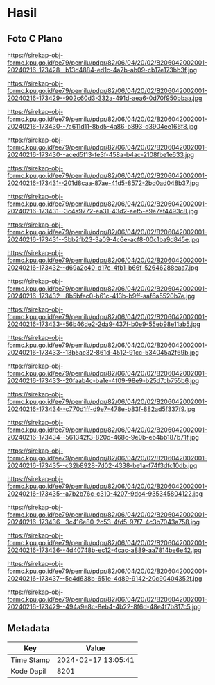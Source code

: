 # Hasil

## Foto C Plano

https://sirekap-obj-formc.kpu.go.id/ee79/pemilu/pdpr/82/06/04/20/02/8206042002001-20240216-173428--b13d4884-ed1c-4a7b-ab09-cb17e173bb3f.jpg

https://sirekap-obj-formc.kpu.go.id/ee79/pemilu/pdpr/82/06/04/20/02/8206042002001-20240216-173429--902c60d3-332a-491d-aea6-0d70f950bbaa.jpg

https://sirekap-obj-formc.kpu.go.id/ee79/pemilu/pdpr/82/06/04/20/02/8206042002001-20240216-173430--7a611d11-8bd5-4a86-b893-d3904ee166f8.jpg

https://sirekap-obj-formc.kpu.go.id/ee79/pemilu/pdpr/82/06/04/20/02/8206042002001-20240216-173430--aced5f13-fe3f-458a-b4ac-2108fbe1e633.jpg

https://sirekap-obj-formc.kpu.go.id/ee79/pemilu/pdpr/82/06/04/20/02/8206042002001-20240216-173431--201d8caa-87ae-41d5-8572-2bd0ad048b37.jpg

https://sirekap-obj-formc.kpu.go.id/ee79/pemilu/pdpr/82/06/04/20/02/8206042002001-20240216-173431--3c4a9772-ea31-43d2-aef5-e9e7ef4493c8.jpg

https://sirekap-obj-formc.kpu.go.id/ee79/pemilu/pdpr/82/06/04/20/02/8206042002001-20240216-173431--3bb2fb23-3a09-4c6e-acf8-00c1ba9d845e.jpg

https://sirekap-obj-formc.kpu.go.id/ee79/pemilu/pdpr/82/06/04/20/02/8206042002001-20240216-173432--d69a2e40-d17c-4fb1-b66f-52646288eaa7.jpg

https://sirekap-obj-formc.kpu.go.id/ee79/pemilu/pdpr/82/06/04/20/02/8206042002001-20240216-173432--8b5bfec0-b61c-413b-b9ff-aaf6a5520b7e.jpg

https://sirekap-obj-formc.kpu.go.id/ee79/pemilu/pdpr/82/06/04/20/02/8206042002001-20240216-173433--56b46de2-2da9-437f-b0e9-55eb98e11ab5.jpg

https://sirekap-obj-formc.kpu.go.id/ee79/pemilu/pdpr/82/06/04/20/02/8206042002001-20240216-173433--13b5ac32-861d-4512-91cc-534045a2f69b.jpg

https://sirekap-obj-formc.kpu.go.id/ee79/pemilu/pdpr/82/06/04/20/02/8206042002001-20240216-173433--20faab4c-ba1e-4f09-98e9-b25d7cb755b6.jpg

https://sirekap-obj-formc.kpu.go.id/ee79/pemilu/pdpr/82/06/04/20/02/8206042002001-20240216-173434--c770d1ff-d9e7-478e-b83f-882ad5f337f9.jpg

https://sirekap-obj-formc.kpu.go.id/ee79/pemilu/pdpr/82/06/04/20/02/8206042002001-20240216-173434--561342f3-820d-468c-9e0b-eb4bb187b71f.jpg

https://sirekap-obj-formc.kpu.go.id/ee79/pemilu/pdpr/82/06/04/20/02/8206042002001-20240216-173435--c32b8928-7d02-4338-be1a-f74f3dfc10db.jpg

https://sirekap-obj-formc.kpu.go.id/ee79/pemilu/pdpr/82/06/04/20/02/8206042002001-20240216-173435--a7b2b76c-c310-4207-9dc4-935345804122.jpg

https://sirekap-obj-formc.kpu.go.id/ee79/pemilu/pdpr/82/06/04/20/02/8206042002001-20240216-173436--3c416e80-2c53-4fd5-97f7-4c3b7043a758.jpg

https://sirekap-obj-formc.kpu.go.id/ee79/pemilu/pdpr/82/06/04/20/02/8206042002001-20240216-173436--4d40748b-ec12-4cac-a889-aa7814be6e42.jpg

https://sirekap-obj-formc.kpu.go.id/ee79/pemilu/pdpr/82/06/04/20/02/8206042002001-20240216-173437--5c4d638b-651e-4d89-9142-20c90404352f.jpg

https://sirekap-obj-formc.kpu.go.id/ee79/pemilu/pdpr/82/06/04/20/02/8206042002001-20240216-173429--494a9e8c-8eb4-4b22-8f6d-48e4f7b817c5.jpg


## Metadata

| Key        | Value               |
| ---------- | ------------------- |
| Time Stamp | 2024-02-17 13:05:41 |
| Kode Dapil | 8201                |



